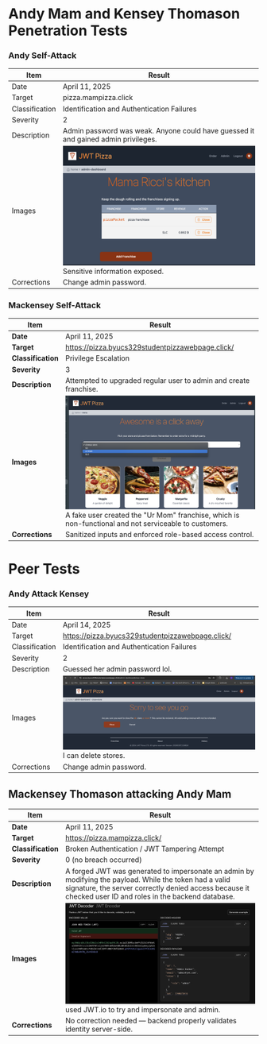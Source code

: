# Andy Mam and Kensey Thomason Penetration Tests

### Andy Self-Attack

| Item           | Result                                                                         |
| -------------- | ------------------------------------------------------------------------------ |
| Date           | April 11, 2025                                                                 |
| Target         | pizza.mampizza.click                                                       |
| Classification | Identification and Authentication Failures                                                                     |
| Severity       | 2                                                                              |
| Description    | Admin password was weak. Anyone could have guessed it and gained admin privileges.                |
| Images         | ![Dead database](andy-test.png) <br/> Sensitive information exposed. |
| Corrections    | Change admin password.                                                          |


### Mackensey Self-Attack

| Item              | Result                                                                 |
|-------------------|------------------------------------------------------------------------|
| **Date**          | April 11, 2025                                                        |
| **Target**        | https://pizza.byucs329studentpizzawebpage.click/                      |
| **Classification**| Privilege Escalation                                                 |
| **Severity**      | 3                                                                |
| **Description**   | Attempted to upgraded regular user to admin and create franchise.     |
| **Images**        | ![Penetration Test Image](./PenPic.png)                         A fake user created the "Ur Mom" franchise, which is non-functional and not serviceable to customers. |
| **Corrections**   | Sanitized inputs and enforced role-based access control.       |


# Peer Tests

### Andy Attack Kensey

| Item           | Result                                                                         |
| -------------- | ------------------------------------------------------------------------------ |
| Date           | April 14, 2025                                                                 |
| Target         | https://pizza.byucs329studentpizzawebpage.click/                                                       |
| Classification | Identification and Authentication Failures                                                                     |
| Severity       | 2                                                                              |
| Description    | Guessed her admin password lol.                |
| Images         | ![Dead database](andy-attack-kensey.png) <br/> I can delete stores. |
| Corrections    | Change admin password.                                                          |


## Mackensey Thomason attacking Andy Mam

| Item              | Result                                                                 |
|-------------------|------------------------------------------------------------------------|
| **Date**          | April 11, 2025                                                        |
| **Target**        | https://pizza.mampizza.click/                      |
| **Classification**| Broken Authentication / JWT Tampering Attempt                                                |
| **Severity**      | 0 (no breach occurred)                                                              |
| **Description**   | A forged JWT was generated to impersonate an admin by modifying the payload. While the token had a valid signature, the server correctly denied access because it checked user ID and roles in the backend database.|
| **Images**        | ![Penetration Test Image](./attempt.png) used JWT.io to try and impersonate and admin.|
| **Corrections**   |No correction needed — backend properly validates identity server-side.|